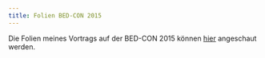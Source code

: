 ```yaml
---
title: Folien BED-CON 2015
---
```

Die Folien meines Vortrags auf der BED-CON 2015 können [hier](/slidedecks/2015-deis) angeschaut werden.
